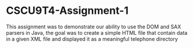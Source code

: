 # CSCU9T4-Assignment-1
This assignment was to demonstrate our ability to use the DOM and SAX parsers in Java, the goal was to create a simple HTML file that contain data in a given XML file and displayed it as a meaningful telephone directory

